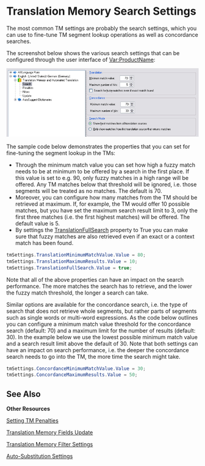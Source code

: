 Translation Memory Search Settings
==

The most common TM settings are probably the search settings, which you can use to fine-tune TM segment lookup operations as well as concordance searches.

The screenshot below shows the various search settings that can be configured through the user interface of <Var:ProductName>:

![TmSettings](images/TmSettings.jpg)

The sample code below demonstrates the properties that you can set for fine-tuning the segment lookup in the TMs:

* Through the minimum match value you can set how high a fuzzy match needs to be at minimum to be offered by a search in the first place. If this value is set to e.g. 90, only fuzzy matches in a high range will be offered. Any TM matches below that threshold will be ignored, i.e. those segments will be treated as no matches. The default is 70.
* Moreover, you can configure how many matches from the TM should be retrieved at maximum. If, for example, the TM would offer 10 possible matches, but you have set the maximum search result limit to 3, only the first three matches (i.e. the first highest matches) will be offered. The default value is 5.
* By settings the [TranslationFullSearch](../../api/projectautomation/Sdl.ProjectAutomation.Settings.TranslationMemorySettings.yml#Sdl_ProjectAutomation_Settings_TranslationMemorySettings_TranslationFullSearch) property to True you can make sure that fuzzy matches are also retrieved even if an exact or a context match has been found.

```CS
tmSettings.TranslationMinimumMatchValue.Value = 80;
tmSettings.TranslationMaximumResults.Value = 10;
tmSettings.TranslationFullSearch.Value = true;
```

Note that all of the above properties can have an impact on the search performance. The more matches the search has to retrieve, and the lower the fuzzy match threshold, the longer a search can take.

Similar options are available for the concordance search, i.e. the type of search that does not retrieve whole segments, but rather parts of segments such as single words or multi-word expressions. As the code below outlines you can configure a minimum match value threshold for the concordance search (default: 70) and a maximum limit for the number of results (default: 30). In the example below we use the lowest possible minimum match value and a search result limit above the default of 30. Note that both settings can have an impact on search performance, i.e. the deeper the concordance search needs to go into the TM, the more time the search might take.

```CS
tmSettings.ConcordanceMinimumMatchValue.Value = 30;
tmSettings.ConcordanceMaximumResults.Value = 50;
```

See Also
--

**Other Resources** 

[Setting TM Penalties](setting_tm_penalties.md)

[Translation Memory Fields Update](translation_memory_field_update.md)

[Translation Memory Filter Settings](translation_memory_filter_settings.md)

[Auto-Substitution Settings](auto_substitution_settings.md)